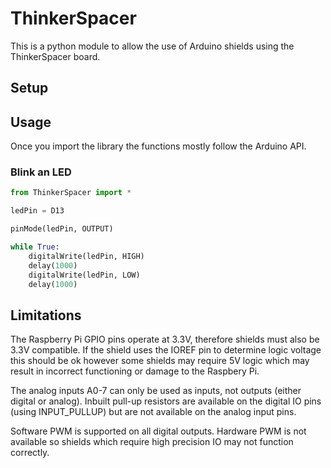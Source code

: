 ﻿# ThinkerSpacer
This is a python module to allow the use of Arduino shields using the ThinkerSpacer board.

## Setup

## Usage

Once you import the library the functions mostly follow the Arduino API.

### Blink an LED
```python
from ThinkerSpacer import *

ledPin = D13

pinMode(ledPin, OUTPUT)

while True:
    digitalWrite(ledPin, HIGH)
    delay(1000)
    digitalWrite(ledPin, LOW)
    delay(1000)
```

## Limitations
The Raspberry Pi GPIO pins operate at 3.3V, therefore shields must also be 3.3V compatible.
If the shield uses the IOREF pin to determine logic voltage this should be ok however some shields may require 5V logic which may result in incorrect functioning or damage to the Raspbery Pi.

The analog inputs A0-7 can only be used as inputs, not outputs (either digital or analog).
Inbuilt pull-up resistors are available on the digital IO pins (using INPUT_PULLUP) but are not available on the analog input pins.

Software PWM is supported on all digital outputs.
Hardware PWM is not available so shields which require high precision IO may not function correctly.
